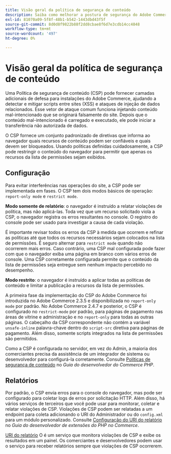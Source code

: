 ```yaml
---
title: Visão geral da política de segurança de conteúdo
description: Saiba como melhorar a postura de segurança do Adobe Commerce ou do armazenamento de Magento Open Source usando uma política de segurança de conteúdo.
exl-id: 81070a09-5f8f-48b1-b542-1443dbd43f5f
source-git-commit: 8d0d8f9822b88f2dd8cbae8f6d7e3cdb14cc4848
workflow-type: tm+mt
source-wordcount: '497'
ht-degree: 0%

---
```


# Visão geral da política de segurança de conteúdo

Uma Política de segurança de conteúdo (CSP) pode fornecer camadas adicionais de defesa para instalações do Adobe Commerce, ajudando a detectar e mitigar scripts entre sites (XSS) e ataques de injeção de dados relacionados. Esse vetor de ataque comum funciona injetando conteúdo mal-intencionado que se originará falsamente do site. Depois que o conteúdo mal-intencionado é carregado e executado, ele pode iniciar a transferência não autorizada de dados.

O CSP fornece um conjunto padronizado de diretivas que informa ao navegador quais recursos de conteúdo podem ser confiáveis e quais devem ser bloqueados. Usando políticas definidas cuidadosamente, a CSP pode restringir o conteúdo do navegador para permitir que apenas os recursos da lista de permissões sejam exibidos.

## Configuração

Para evitar interferências nas operações do site, a CSP pode ser implementada em fases. O CSP tem dois modos básicos de operação: `report-only mode` e `restrict mode`.

**Modo somente de relatório**: o navegador é instruído a relatar violações de política, mas não aplicá-las. Toda vez que um recurso solicitado viola a CSP, o navegador registra os erros resultantes no console. O registro do console pode ser usado para investigar a causa de cada violação.

É importante revisar todos os erros da CSP à medida que ocorrem e refinar as políticas até que todos os recursos necessários sejam colocados na lista de permissões. É seguro alternar para `restrict mode` quando não ocorrerem mais erros. Caso contrário, uma CSP mal configurada pode fazer com que o navegador exiba uma página em branco com vários erros de console. Uma CSP corretamente configurada permite que o conteúdo da lista de permissões seja entregue sem nenhum impacto percebido no desempenho.

**Modo restrito**: o navegador é instruído a aplicar todas as políticas de conteúdo e limitar a publicação a recursos da lista de permissões.

A primeira fase da implementação do CSP do Adobe Commerce foi introduzida no Adobe Commerce 2.3.5 e disponibilizada no `report-only mode` por padrão.  No Adobe Commerce 2.4.7 e posterior, o CSP é configurado no `restrict-mode` por padrão, para páginas de pagamento nas áreas de vitrine e administração e no `report-only` para todas as outras páginas. O cabeçalho da CSP correspondente não contém a variável `unsafe-inline` palavra-chave dentro do `script-src` diretiva para páginas de pagamento. Além disso, somente scripts integrados na lista de permissões são permitidos.

Como a CSP é configurada no servidor, em vez do Admin, a maioria dos comerciantes precisa da assistência de um integrador de sistema ou desenvolvedor para configurá-la corretamente. Consulte [Políticas de segurança de conteúdo](https://developer.adobe.com/commerce/php/development/security/content-security-policies/) no _Guia do desenvolvedor do Commerce PHP_.


## Relatórios

Por padrão, o CSP envia erros para o console do navegador, mas pode ser configurado para coletar logs de erros por solicitação HTTP. Além disso, há vários serviços de terceiros que você pode usar para monitorar, coletar e relatar violações de CSP. Violações de CSP podem ser relatadas a um endpoint para coleta adicionando o URI do Administrador ou do `config.xml` para um módulo personalizado.  Consulte [Configuração do URI do relatório](https://developer.adobe.com/commerce/php/development/security/content-security-policies/#report-uri-configuration) no _Guia do desenvolvedor de extensões do PHP no Commerce_.

[URI do relatório](https://report-uri.io/) O é um serviço que monitora violações de CSP e exibe os resultados em um painel. Os comerciantes e desenvolvedores podem usar o serviço para receber relatórios sempre que violações de CSP ocorrerem.
